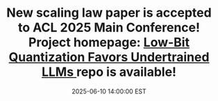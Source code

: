 ---
title: >-
    New scaling law paper is accepted to ACL 2025 Main Conference! Project homepage: <a href="https://xo28.github.io/Scaling-Laws-for-Quantized-LLMs-homepage/">Low-Bit Quantization Favors Undertrained LLMs <i class="fas fa-angle-double-right"></i></a> <i class="fa-brands fa-github"></i> repo is available!
date: 2025-06-10 14:00:00 EST
---